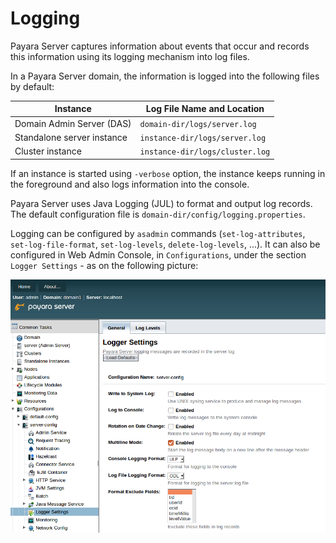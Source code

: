 # Logging

Payara Server captures information about events that occur and records this information using its logging mechanism into log files.

In a Payara Server domain, the information is logged into the following files by default:

| Instance                   | Log File Name and Location          |
|----------------------------|-------------------------------------|
| Domain Admin Server (DAS)  | `domain-dir/logs/server.log`        |
| Standalone server instance | `instance-dir/logs/server.log`      |
| Cluster instance           | `instance-dir/logs/cluster.log`     |

If an instance is started using `-verbose` option, the instance keeps running in the foreground and also logs information into the console.

Payara Server uses Java Logging (JUL) to format and output log records. The default configuration file is `domain-dir/config/logging.properties`.

Logging can be configured by `asadmin` commands (`set-log-attributes`, `set-log-file-format`, `set-log-levels`, `delete-log-levels`, ...).
It can also be configured in Web Admin Console, in `Configurations`, under the section `Logger Settings` - as on the following picture:

![Logger Settings](images/logging_setup.png)
